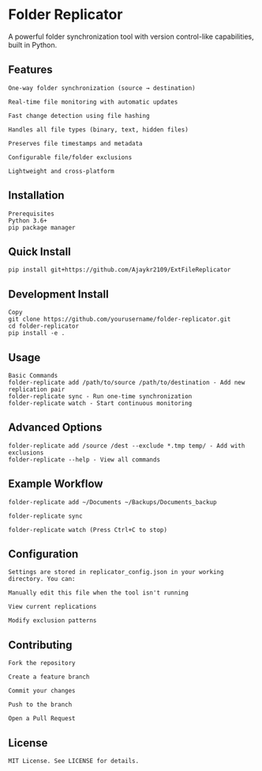 # Folder Replicator

A powerful folder synchronization tool with version control-like capabilities, built in Python.

## Features

    One-way folder synchronization (source → destination)

    Real-time file monitoring with automatic updates

    Fast change detection using file hashing

    Handles all file types (binary, text, hidden files)

    Preserves file timestamps and metadata

    Configurable file/folder exclusions

    Lightweight and cross-platform

## Installation

    Prerequisites
    Python 3.6+
    pip package manager

## Quick Install

    pip install git+https://github.com/Ajaykr2109/ExtFileReplicator

## Development Install

    Copy
    git clone https://github.com/yourusername/folder-replicator.git
    cd folder-replicator
    pip install -e .

## Usage

    Basic Commands
    folder-replicate add /path/to/source /path/to/destination - Add new replication pair
    folder-replicate sync - Run one-time synchronization
    folder-replicate watch - Start continuous monitoring

## Advanced Options

    folder-replicate add /source /dest --exclude *.tmp temp/ - Add with exclusions
    folder-replicate --help - View all commands

## Example Workflow

    folder-replicate add ~/Documents ~/Backups/Documents_backup

    folder-replicate sync

    folder-replicate watch (Press Ctrl+C to stop)

## Configuration

    Settings are stored in replicator_config.json in your working directory. You can:

    Manually edit this file when the tool isn't running

    View current replications

    Modify exclusion patterns

## Contributing

    Fork the repository

    Create a feature branch

    Commit your changes

    Push to the branch

    Open a Pull Request

## License

    MIT License. See LICENSE for details.
